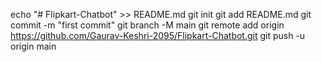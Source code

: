 echo "# Flipkart-Chatbot" >> README.md
git init
git add README.md
git commit -m "first commit"
git branch -M main
git remote add origin https://github.com/Gaurav-Keshri-2095/Flipkart-Chatbot.git
git push -u origin main
